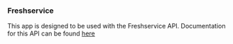 [comment]: # " File: README.md"
[comment]: # " Copyright (c) 2024 Splunk Inc."
[comment]: # ""
[comment]: # "  Licensed under Apache 2.0 (https://www.apache.org/licenses/LICENSE-2.0.txt)"
[comment]: # ""
### Freshservice

This app is designed to be used with the Freshservice API. Documentation for this API can be found [here](https://api.freshservice.com/#intro)